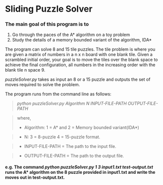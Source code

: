 # Sliding Puzzle Solver

### The main goal of this program is to 

1. Go through the paces of the A* algorithm on a  toy problem
2. Study the details of a memory bounded variant of the algorithm, IDA*

The program can solve 8 and 15 tile puzzles.  The tile problem is where you are given a matrix of numbers in a  n x n  board  with one blank tile. Given a scrambled initial order, your goal is to move the tiles over the blank space to achieve the final configuration, all numbers in the increasing order with the blank tile n space 9.

*puzzleSolver.py* takes as input an 8 or a 15 puzzle and outputs the set of moves required to solve the problem. 
 
The program runs from the command line as follows: 
 
>_python puzzleSolver.py Algorithm N INPUT-FILE-PATH OUTPUT-FILE-PATH_


>where, 
> * Algorithm: 1 = A* and 2 = Memory bounded variant(IDA*) 

> * N: 3 = 8-puzzle 4 = 15-puzzle format. 

> * INPUT-FILE-PATH = The path to the input file.
 
> * OUTPUT-FILE-PATH = The path to the output file. 
 
#### e.g. The command _python puzzleSolver.py 1 3 input1.txt test-output.txt_  runs the A* algorithm on the 8 puzzle provided in input1.txt and write the moves out in test-output.txt. 
